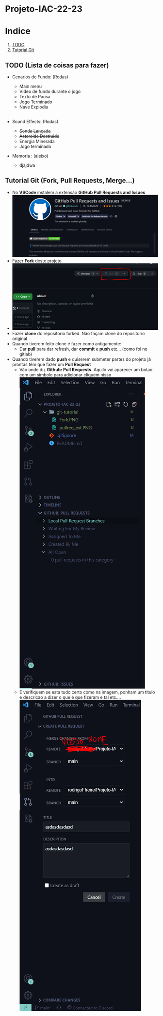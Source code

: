 # Projeto-IAC-22-23

# Indice
1. [TODO](#TODO) 
2. [Tutorial Git](#Tutorial-Git)

## TODO (Lista de coisas para fazer)
- Cenarios de Fundo:    (Rodas)
  - Main menu
  - Video de fundo durante o jogo
  - Texto de Pausa
  - Jogo Terminado
  - Nave Explodiu
<br/><br/>
- Sound Effects:    (Rodas)
  - ~~Sonda Lançada~~
  - ~~Asteroide Destruido~~
  - Energia Minerada
  - Jogo terminado

- Memoria :   (aleixo)
  - djajdwa 



## Tutorial Git (Fork, Pull Requests, Merge...)
- No **VSCode** instalem a extensão **GitHub Pull Requests and Issues** ![ ](git-tutorial/pullreq_ext.PNG) 
- Fazer **Fork** deste projeto 
- ![ ](git-tutorial/Fork.PNG)
- Fazer **clone** do repositorio forked. Não façam clone do repositorio original
- Quando tiverem feito clone é fazer como antigamente:
  - Dar **pull** para dar refresh, dar **commit** e **push** etc... (como foi no gitlab)
- Quando tiverem dado **push** e quiserem submeter partes do projeto já prontas têm que fazer um **Pull Request**
  - Vão onde diz **Github: Pull Requests**. Aquilo vai aparecer um botao com um simbolo para adicionar cliquem nisso ![ ](git-tutorial/pullreq1.PNG)
  - E verifiquem se esta tudo certo como na imagem, ponham um titulo e descricao a dizer o que é que fizeram e tal etc.... ![ ](git-tutorial/pullreq2.PNG)
